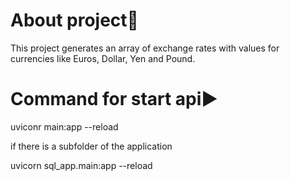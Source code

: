 # About project📝
This project generates an array of exchange rates with values for currencies like Euros, Dollar, Yen and Pound.

# Command for start api▶️
uviconr main:app --reload

if there is a subfolder of the application

uvicorn sql_app.main:app --reload

